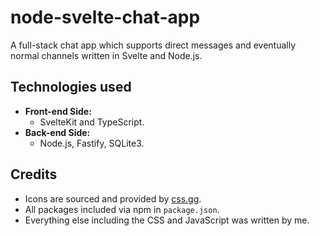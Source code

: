 # node-svelte-chat-app
A full-stack chat app which supports direct messages and eventually normal channels written in Svelte and Node.js.

## Technologies used
- **Front-end Side:**
  - SvelteKit and TypeScript.
- **Back-end Side:**
  - Node.js, Fastify, SQLite3.

## Credits
- Icons are sourced and provided by [css.gg](https://css.gg/app).
- All packages included via npm in `package.json`.
- Everything else including the CSS and JavaScript was written by me.
